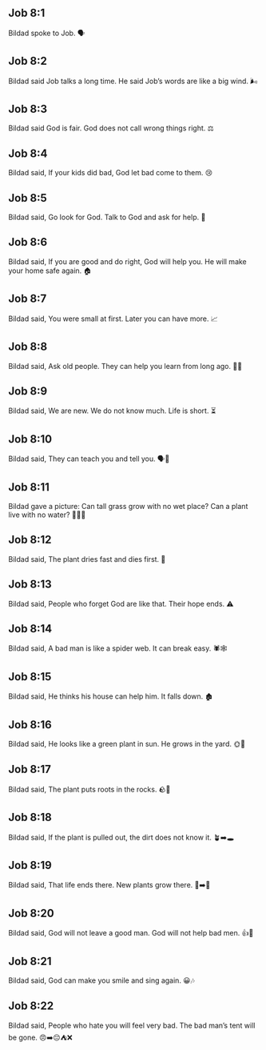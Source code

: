 ## Job 8:1
Bildad spoke to Job. 🗣️
## Job 8:2
Bildad said Job talks a long time. He said Job’s words are like a big wind. 🌬️
## Job 8:3
Bildad said God is fair. God does not call wrong things right. ⚖️
## Job 8:4
Bildad said, If your kids did bad, God let bad come to them. 😢
## Job 8:5
Bildad said, Go look for God. Talk to God and ask for help. 🙏
## Job 8:6
Bildad said, If you are good and do right, God will help you. He will make your home safe again. 🏠
## Job 8:7
Bildad said, You were small at first. Later you can have more. 📈
## Job 8:8
Bildad said, Ask old people. They can help you learn from long ago. 👴👵
## Job 8:9
Bildad said, We are new. We do not know much. Life is short. ⏳
## Job 8:10
Bildad said, They can teach you and tell you. 🗣️📖
## Job 8:11
Bildad gave a picture: Can tall grass grow with no wet place? Can a plant live with no water? 🌱🚫💧
## Job 8:12
Bildad said, The plant dries fast and dies first. 🥀
## Job 8:13
Bildad said, People who forget God are like that. Their hope ends. ⚠️
## Job 8:14
Bildad said, A bad man is like a spider web. It can break easy. 🕷️🕸️
## Job 8:15
Bildad said, He thinks his house can help him. It falls down. 🏚️
## Job 8:16
Bildad said, He looks like a green plant in sun. He grows in the yard. 🌞🌿
## Job 8:17
Bildad said, The plant puts roots in the rocks. 🪨🌱
## Job 8:18
Bildad said, If the plant is pulled out, the dirt does not know it. 🪴➡️🕳️
## Job 8:19
Bildad said, That life ends there. New plants grow there. 🌱➡️🌱
## Job 8:20
Bildad said, God will not leave a good man. God will not help bad men. 👍🚫
## Job 8:21
Bildad said, God can make you smile and sing again. 😀🎶
## Job 8:22
Bildad said, People who hate you will feel very bad. The bad man’s tent will be gone. 😠➡️😔⛺❌
